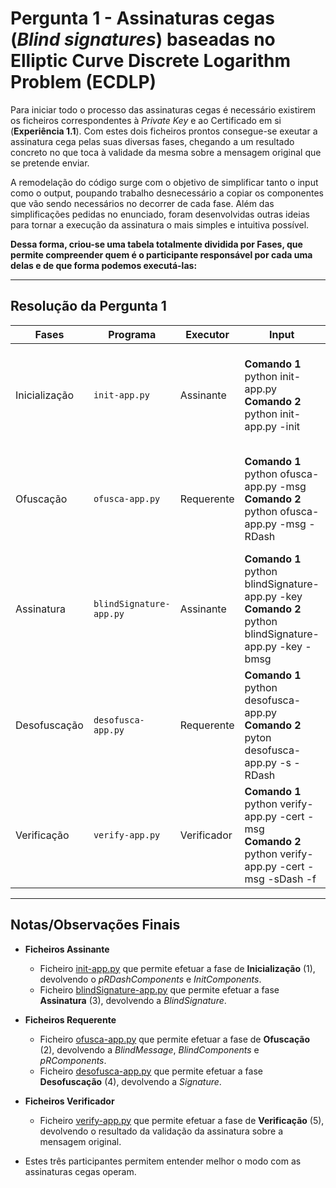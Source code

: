 # Pergunta 1 - Assinaturas cegas (*Blind signatures*) baseadas no Elliptic Curve Discrete Logarithm Problem (ECDLP)

Para iniciar todo o processo das assinaturas cegas é necessário existirem os ficheiros correspondentes à *Private Key* e ao Certificado em si (**Experiência 1.1**). Com estes dois ficheiros prontos consegue-se exeutar a assinatura cega pelas suas diversas fases, chegando a um resultado concreto no que toca à validade da mesma sobre a mensagem original que se pretende enviar.

A remodelação do código surge com o objetivo de simplificar tanto o input como o output, poupando trabalho desnecessário a copiar os componentes que vão sendo necessários no decorrer de cada fase. Além das simplificações pedidas no enunciado, foram desenvolvidas outras ideias para tornar a execução da assinatura o mais simples e intuitiva possível.

**Dessa forma, criou-se uma tabela totalmente dividida por Fases, que permite compreender quem é o participante responsável por cada uma delas e de que forma podemos executá-las:**

---

## Resolução da Pergunta 1

| Fases         | Programa                | Executor    | Input                                                        | Output                                                       |
| ------------- | ----------------------- | ----------- | ------------------------------------------------------------ | ------------------------------------------------------------ |
| Inicialização | `init-app.py`           | Assinante   | **Comando 1** python init-app.py<br />**Comando 2** python init-app.py -init | **Comando 1** Imprime no Ecrã *pRDashComponents* <br />**Comando 2** Guarda em **ficheiroAssinante.txt** *InitComponents* e *pRDashComponents* |
| Ofuscação     | `ofusca-app.py`         | Requerente  | **Comando 1** python ofusca-app.py -msg <Mensagem a Assinar><br />**Comando 2** python ofusca-app.py -msg <Mensagem a Assinar> -RDash <pRDashComponents> | Ambos os comandos imprimem no ecrã a *BlindMessage* e guardam no **ficheiroRequerente.txt** os *BlindComponents*, *pRComponents* e a mesma |
| Assinatura    | `blindSignature-app.py` | Assinante   | **Comando 1** python blindSignature-app.py -key <PrivateKey> <br />**Comando 2** python blindSignature-app.py -key <PrivateKey> -bmsg <BlindMessage> | Ambos os comandos imprimem no ecrã a *BlindSignature* e guardam no fim do **ficheiroAssinante.txt** a mesma |
| Desofuscação  | `desofusca-app.py`      | Requerente  | **Comando 1** python desofusca-app.py<br />**Comando 2** pyton desofusca-app.py -s <BlindSignature> -RDash <pRDashComponents> | Ambos os comandos imprimem no ecrã a *Signature* e guardam no fim do **ficheiroRequerente.txt** a mesma |
| Verificação   | `verify-app.py`         | Verificador | **Comando 1** python verify-app.py -cert <Certificado> -msg <Mensagem Original a Assinar><br />**Comando 2** python verify-app.py -cert <Certificado> -msg <Mensagem Original a Assinar> -sDash <Signature> -f <Ficheiro Requerente> | Ambos os comandos validam a assinatura sDash sobre a mensagem em si, imprimindo no ecrã o resultado dessa validação |



---

## Notas/Observações Finais

- **Ficheiros Assinante**
  - Ficheiro [init-app.py](https://github.com/uminho-miei-engseg-19-20/Grupo5/blob/master/TP2/P1%20-%20Assinaturas%20Cegas%20baseadas%20no%20ECDLP/BlindSignature/init-app.py) que permite efetuar a fase de **Inicialização** (1), devolvendo o *pRDashComponents* e *InitComponents*.
  - Ficheiro [blindSignature-app.py](https://github.com/uminho-miei-engseg-19-20/Grupo5/blob/master/TP2/P1%20-%20Assinaturas%20Cegas%20baseadas%20no%20ECDLP/BlindSignature/blindSignature-app.py) que permite efetuar a fase **Assinatura** (3), devolvendo a *BlindSignature*.
- **Ficheiros Requerente**
  - Ficheiro [ofusca-app.py](https://github.com/uminho-miei-engseg-19-20/Grupo5/blob/master/TP2/P1%20-%20Assinaturas%20Cegas%20baseadas%20no%20ECDLP/BlindSignature/ofusca-app.py) que permite efetuar a fase de **Ofuscação** (2), devolvendo a *BlindMessage*, *BlindComponents* e *pRComponents*.
  - Ficheiro [desofusca-app.py](https://github.com/uminho-miei-engseg-19-20/Grupo5/blob/master/TP2/P1%20-%20Assinaturas%20Cegas%20baseadas%20no%20ECDLP/BlindSignature/desofusca-app.py) que permite efetuar a fase **Desofuscação** (4), devolvendo a *Signature*.
- **Ficheiros Verificador**
  - Ficheiro [verify-app.py](https://github.com/uminho-miei-engseg-19-20/Grupo5/blob/master/TP2/P1%20-%20Assinaturas%20Cegas%20baseadas%20no%20ECDLP/BlindSignature/verify-app.py) que permite efetuar a fase de **Verificação** (5), devolvendo o resultado da validação da assinatura sobre a mensagem original.

- Estes três participantes permitem entender melhor o modo com as assinaturas cegas operam. 